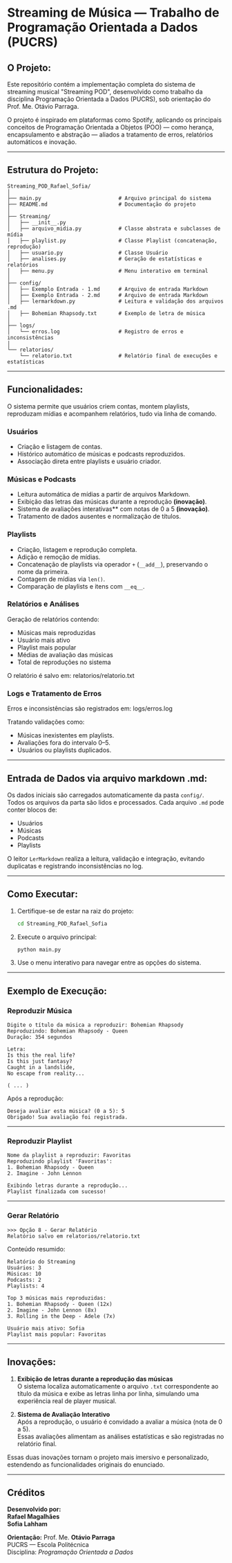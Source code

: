 # Streaming de Música — Trabalho de Programação Orientada a Dados (PUCRS)

## O Projeto:
Este repositório contém a implementação completa do sistema de streaming musical "Streaming POD", desenvolvido como trabalho da disciplina Programação Orientada a Dados (PUCRS), sob orientação do Prof. Me. Otávio Parraga.

O projeto é inspirado em plataformas como Spotify, aplicando os principais conceitos de Programação Orientada a Objetos (POO) — como herança, encapsulamento e abstração — aliados a tratamento de erros, relatórios automáticos e inovação.

---

## Estrutura do Projeto:

```
Streaming_POD_Rafael_Sofia/
│
├── main.py                         # Arquivo principal do sistema
├── README.md                       # Documentação do projeto
│
├── Streaming/
│   ├── __init__.py
│   ├── arquivo_midia.py            # Classe abstrata e subclasses de mídia
│   ├── playlist.py                 # Classe Playlist (concatenação, reprodução)
│   ├── usuario.py                  # Classe Usuário
│   ├── analises.py                 # Geração de estatísticas e relatórios
│   ├── menu.py                     # Menu interativo em terminal
│
├── config/
│   ├── Exemplo Entrada - 1.md      # Arquivo de entrada Markdown
│   ├── Exemplo Entrada - 2.md      # Arquivo de entrada Markdown
│   ├── lermarkdown.py              # Leitura e validação dos arquivos .md
│   ├── Bohemian Rhapsody.txt       # Exemplo de letra de música
│
├── logs/
│   └── erros.log                   # Registro de erros e inconsistências
│
└── relatorios/
    └── relatorio.txt               # Relatório final de execuções e estatísticas
```

---

## Funcionalidades:

O sistema permite que usuários criem contas, montem playlists, reproduzam mídias e acompanhem relatórios, tudo via linha de comando.

### Usuários
- Criação e listagem de contas.
- Histórico automático de músicas e podcasts reproduzidos.
- Associação direta entre playlists e usuário criador.

### Músicas e Podcasts
- Leitura automática de mídias a partir de arquivos Markdown.
- Exibição das letras das músicas durante a reprodução **(inovação)**.
- Sistema de avaliações interativas** com notas de 0 a 5 **(inovação)**.
- Tratamento de dados ausentes e normalização de títulos.

### Playlists
- Criação, listagem e reprodução completa.
- Adição e remoção de mídias.
- Concatenação de playlists via operador `+` (`__add__`), preservando o nome da primeira.
- Contagem de mídias via `len()`.
- Comparação de playlists e itens com `__eq__`.

### Relatórios e Análises
Geração de relatórios contendo:
- Músicas mais reproduzidas  
- Usuário mais ativo  
- Playlist mais popular  
- Médias de avaliação das músicas  
- Total de reproduções no sistema  

O relatório é salvo em:  relatorios/relatorio.txt

### Logs e Tratamento de Erros
Erros e inconsistências são registrados em:  logs/erros.log

Tratando validações como:
- Músicas inexistentes em playlists.  
- Avaliações fora do intervalo 0–5.  
- Usuários ou playlists duplicados.  

---

## Entrada de Dados via arquivo markdown .md:

Os dados iniciais são carregados automaticamente da pasta `config/`.  
Todos os arquivos da parta são lidos e processados.
Cada arquivo `.md` pode conter blocos de:
- Usuários  
- Músicas  
- Podcasts  
- Playlists  

O leitor `LerMarkdown` realiza a leitura, validação e integração, evitando duplicatas e registrando inconsistências no log.

---

## Como Executar:

1. Certifique-se de estar na raiz do projeto:
   ```bash
   cd Streaming_POD_Rafael_Sofia
   ```

2. Execute o arquivo principal:
   ```bash
   python main.py
   ```

3. Use o menu interativo para navegar entre as opções do sistema.

---

## Exemplo de Execução:

### Reproduzir Música

```
Digite o título da música a reproduzir: Bohemian Rhapsody
Reproduzindo: Bohemian Rhapsody - Queen
Duração: 354 segundos

Letra:
Is this the real life?  
Is this just fantasy?  
Caught in a landslide,  
No escape from reality...

( ... )
```

Após a reprodução:
```
Deseja avaliar esta música? (0 a 5): 5
Obrigado! Sua avaliação foi registrada.
```

---

### Reproduzir Playlist

```
Nome da playlist a reproduzir: Favoritas
Reproduzindo playlist 'Favoritas':
1. Bohemian Rhapsody - Queen
2. Imagine - John Lennon

Exibindo letras durante a reprodução...
Playlist finalizada com sucesso!
```

---

### Gerar Relatório

```
>>> Opção 8 - Gerar Relatório
Relatório salvo em relatorios/relatorio.txt
```

Conteúdo resumido:
```
Relatório do Streaming
Usuários: 3
Músicas: 10
Podcasts: 2
Playlists: 4

Top 3 músicas mais reproduzidas:
1. Bohemian Rhapsody - Queen (12x)
2. Imagine - John Lennon (8x)
3. Rolling in the Deep - Adele (7x)

Usuário mais ativo: Sofia
Playlist mais popular: Favoritas
```

---

## Inovações:

1. **Exibição de letras durante a reprodução das músicas**  
   O sistema localiza automaticamente o arquivo `.txt` correspondente ao título da música e exibe as letras linha por linha, simulando uma experiência real de player musical.

2. **Sistema de Avaliação Interativo**  
   Após a reprodução, o usuário é convidado a avaliar a música (nota de 0 a 5).  
   Essas avaliações alimentam as análises estatísticas e são registradas no relatório final.

Essas duas inovações tornam o projeto mais imersivo e personalizado, estendendo as funcionalidades originais do enunciado.

---

## Créditos

**Desenvolvido por:**  
**Rafael Magalhães**  
**Sofia Lahham**  

**Orientação:** Prof. Me. **Otávio Parraga**  
PUCRS — Escola Politécnica  
Disciplina: *Programação Orientada a Dados*
